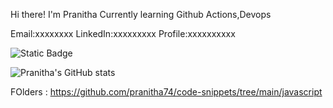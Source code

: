 Hi there!
I'm Pranitha
Currently learning Github Actions,Devops

Email:xxxxxxxx
LinkedIn:xxxxxxxxx
Profile:xxxxxxxxxx

![Static Badge](https://img.shields.io/badge/for-the-badge?color=pink)

![Pranitha's GitHub stats](https://github-readme-stats.vercel.app/api?username=pranitha74&show_icons=true&theme=radical)

FOlders :
https://github.com/pranitha74/code-snippets/tree/main/javascript
